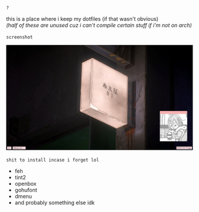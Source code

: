 `?`  
  
this is a place where i keep my dotfiles (if that wasn't obvious)  
*(half of these are unused cuz i can't compile certain stuff if i'm not on arch)*  
  
  
`screenshot` 
  
![screen](https://raw.githubusercontent.com/buyBread/dots/master/screenshots/2018-05-19-202817_1366x768_scrot.png)  
  
  
`shit to install incase i forget lol`  
* feh
* tint2
* openbox
* gohufont
* dmenu
* and probably something else idk
